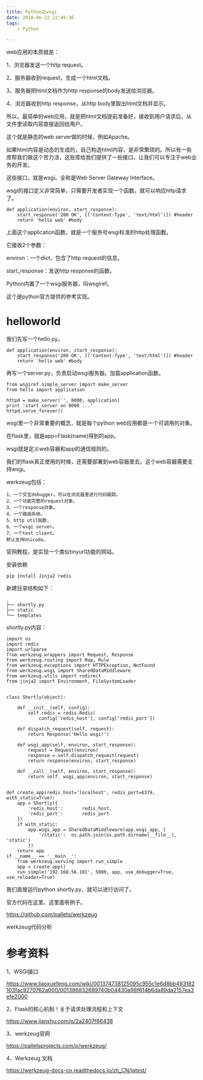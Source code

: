 ```yaml
---
title: Python之wsgi
date: 2018-06-22 22:49:36
tags:
	- Python

---
```




web应用的本质就是：

1、浏览器发送一个http request。

2、服务器收到request，生成一个html文档。

3、服务器把html文档作为http response的body发送给浏览器。

4、浏览器收到http response，从http body里取出html文档并显示。



所以，最简单的web应用，就是把html文档提前准备好，接收到用户请求后，从文件里读取内容直接返回给用户。

这个就是静态的web server做的时候，例如Apache。



如果html内容是动态的生成的，自己构造html内容，是非常繁琐的。所以有一些库帮我们做这个苦力活，这些库给我们提供了一些接口，让我们可以专注于web业务的开发。

这些接口，就是wsgi。全称是Web Server Gateway Interface。



wsgi的接口定义非常简单，只需要开发者实现一个函数，就可以响应http请求了。

```
def application(environ, start_response):
	start_response('200 OK', [('Content-Type', 'text/html')]) #header
	return 'hello web' #body
```

上面这个application函数，就是一个服务号wsgi标准的http处理函数。

它接收2个参数：

environ：一个dict，包含了http request的信息。

start_response：发送http response的函数。



Python内置了一个wsgi服务器，叫wsgiref。

这个是python官方提供的参考实现。



# helloworld

我们先写一个hello.py。

```
def application(environ, start_response):
	start_response('200 OK', [('Content-Type', 'text/html')]) #header
	return 'hello web' #body
```

再写一个server.py，负责启动wsgi服务器。加载application函数。

```
from wsgiref.simple_server import make_server
from hello import application

httpd = make_server('', 8000, application)
print 'start server on 8000 ...'
httpd.serve_forever()
```



wsgi里一个非常重要的概念，就是每个python web应用都是一个可调用的对象。

在flask里，就是app=Flask(name)得到的app。

wsgi就是定义web容器和app的通信规则的。

我们的flask真正使用的时候，还需要部署到web容器里去。这个web容器需要支持wsgi。



werkzeug包括：

```
1、一个交互debugger。可以在浏览器里进行代码跟踪。
2、一个功能完整的request对象。
3、一个response对象。
4、一个路由系统。
5、http util函数，
6、一个wsgi server。
7、一个test client。
默认支持Unicode。

```



官网教程，是实现一个类似tinyurl功能的网站。

安装依赖

```
pip install Jinja2 redis
```

新建目录结构如下：

```
.
├── shortly.py
├── static
└── templates
```



shortly.py内容：

```
import os
import redis
import urlparse
from werkzeug.wrappers import Request, Response
from werkzeug.routing import Map, Rule
from werkzeug.exceptions import HTTPException, NotFound
from werkzeug.wsgi import SharedDataMiddleware
from werkzeug.utils import redirect
from jinja2 import Environment, FileSystemLoader


class Shortly(object):

    def __init__(self, config):
        self.redis = redis.Redis(
            config['redis_host'], config['redis_port'])

    def dispatch_request(self, request):
        return Response('Hello wsgi!')

    def wsgi_app(self, environ, start_response):
        request = Request(environ)
        response = self.dispatch_request(request)
        return response(environ, start_response)

    def __call__(self, environ, start_response):
        return self. wsgi_app(environ, start_response)


def create_app(redis_host='localhost', redis_port=6379, with_static=True):
    app = Shortly({
        'redis_host':       redis_host,
        'redis_port':       redis_port
    })
    if with_static:
        app.wsgi_app = SharedDataMiddleware(app.wsgi_app, {
            '/static':  os.path.join(os.path.dirname(__file__), 'static')
        })
    return app
if __name__ == '__main__':
    from werkzeug.serving import run_simple
    app = create_app()
    run_simple('192.168.56.101', 5000, app, use_debugger=True, use_reloader=True)

```

我们直接运行python shortly.py，就可以进行访问了。



官方代码在这里。这里面有例子。

https://github.com/pallets/werkzeug



werkzeug代码分析



# 参考资料

1、WSGI接口

https://www.liaoxuefeng.com/wiki/001374738125095c955c1e6d8bb493182103fac9270762a000/001386832689740b04430a98f614b6da89da2157ea3efe2000

2、Flask的核心机制！关于请求处理流程和上下文

https://www.jianshu.com/p/2a2407f66438

3、werkzeug官网

https://palletsprojects.com/p/werkzeug/

4、Werkzeug 文档

https://werkzeug-docs-cn.readthedocs.io/zh_CN/latest/